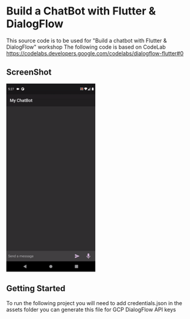 # Build a ChatBot with Flutter & DialogFlow 

This source code is to be used for "Build a chatbot with Flutter & DialogFlow" workshop
The following code is based on CodeLab https://codelabs.developers.google.com/codelabs/dialogflow-flutter#0 

## ScreenShot
<img height="500px" src="screenshots/flutter_chatbot.gif"
alt="Flutter Chatbot" />

## Getting Started

To run the following project you will need to add credentials.json in the assets folder you can generate this file for GCP DialogFlow API keys
